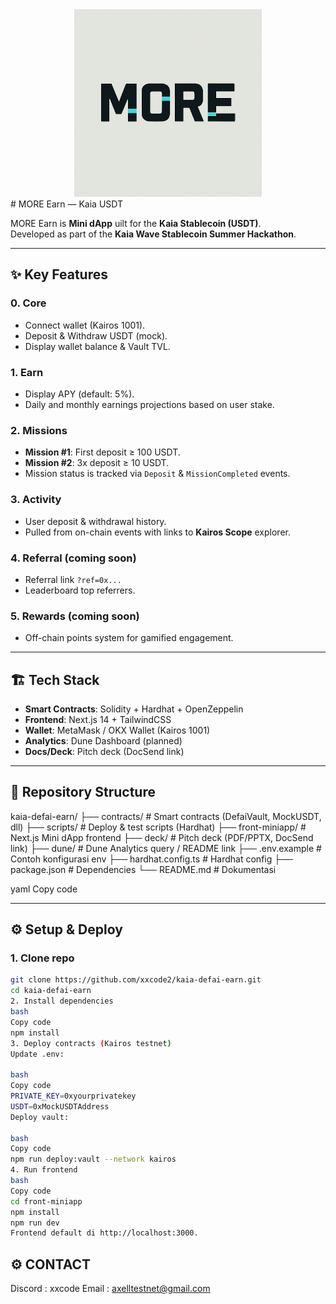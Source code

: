 <div align="center"><img src="front-miniapp/public/brand/more1.png" alt="Vault UI Preview" width="300"/></div>
# MORE Earn — Kaia USDT

MORE Earn is **Mini dApp** uilt for the **Kaia Stablecoin (USDT)**.  
Developed as part of the **Kaia Wave Stablecoin Summer Hackathon**.

---

## ✨ Key Features

### 0. Core
- Connect wallet (Kairos 1001).
- Deposit & Withdraw USDT (mock).
- Display wallet balance & Vault TVL.


### 1. Earn
- Display APY (default: 5%).
- Daily and monthly earnings projections based on user stake.

### 2. Missions
- **Mission #1**: First deposit ≥ 100 USDT.
- **Mission #2**: 3x deposit ≥ 10 USDT.
- Mission status is tracked via `Deposit` & `MissionCompleted` events.

### 3. Activity
- User deposit & withdrawal history.
- Pulled from on-chain events with links to **Kairos Scope** explorer.

### 4. Referral (coming soon)
- Referral link `?ref=0x...`
- Leaderboard top referrers.

### 5. Rewards (coming soon)
- Off-chain points system for gamified engagement.

---

## 🏗️ Tech Stack

- **Smart Contracts**: Solidity + Hardhat + OpenZeppelin
- **Frontend**: Next.js 14 + TailwindCSS
- **Wallet**: MetaMask / OKX Wallet (Kairos 1001)
- **Analytics**: Dune Dashboard (planned)
- **Docs/Deck**: Pitch deck (DocSend link)

---

## 📂 Repository Structure

kaia-defai-earn/
├── contracts/ # Smart contracts (DefaiVault, MockUSDT, dll)
├── scripts/ # Deploy & test scripts (Hardhat)
├── front-miniapp/ # Next.js Mini dApp frontend
├── deck/ # Pitch deck (PDF/PPTX, DocSend link)
├── dune/ # Dune Analytics query / README link
├── .env.example # Contoh konfigurasi env
├── hardhat.config.ts # Hardhat config
├── package.json # Dependencies
└── README.md # Dokumentasi

yaml
Copy code

---

## ⚙️ Setup & Deploy

### 1. Clone repo
```bash
git clone https://github.com/xxcode2/kaia-defai-earn.git
cd kaia-defai-earn
2. Install dependencies
bash
Copy code
npm install
3. Deploy contracts (Kairos testnet)
Update .env:

bash
Copy code
PRIVATE_KEY=0xyourprivatekey
USDT=0xMockUSDTAddress
Deploy vault:

bash
Copy code
npm run deploy:vault --network kairos
4. Run frontend
bash
Copy code
cd front-miniapp
npm install
npm run dev
Frontend default di http://localhost:3000.
```

## ⚙️ CONTACT  
Discord : xxcode
Email : axelltestnet@gmail.com

